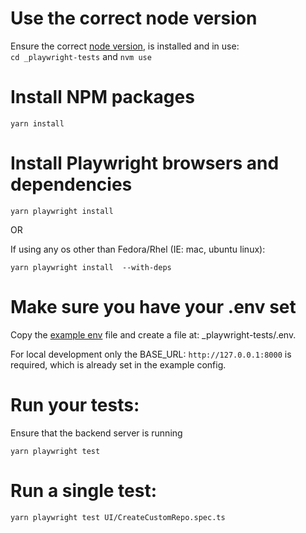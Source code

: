 # Use the correct node version

Ensure the correct [node version](_playwright-tests/.nvmrc), is installed and in use:  
 `cd _playwright-tests` and `nvm use`

# Install NPM packages

`yarn install`

# Install Playwright browsers and dependencies

`yarn playwright install `

OR

If using any os other than Fedora/Rhel (IE: mac, ubuntu linux):

`yarn playwright install  --with-deps`

# Make sure you have your .env set

Copy the [example env](example.env) file and create a file at: \_playwright-tests/.env.

For local development only the BASE_URL: `http://127.0.0.1:8000` is required, which is already set in the example config.

# Run your tests:

Ensure that the backend server is running

`yarn playwright test`

# Run a single test:

`yarn playwright test UI/CreateCustomRepo.spec.ts`
